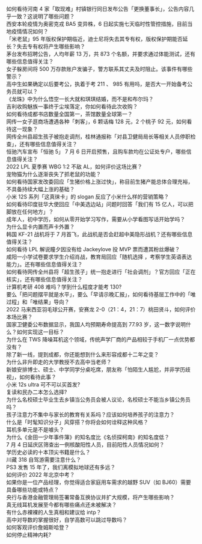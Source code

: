 如何看待河南 4 家「取现难」村镇银行同日发布公告「更换董事长」，公告内容几乎一致？这说明了哪些问题？  
西安本轮疫情为奥密克戎 BA5 变异株，6 日起实施七天临时性管控措施，目前当地疫情情况如何？  
「米老鼠」95 年版权保护期临近，迪士尼将失去其专有权，版权保护期能否延长？失去专有权将产生哪些影响？  
茅台发布招聘公告，人均年薪 13 万，共 873 个名额，并要求通过体能测试，还有哪些信息值得关注？  
女子躲房间将 500 万存款账户发骗子，警方联系其丈夫及时阻止。该事件有哪些警示？  
高中生如果确定以后要考公，执着于考 211 、 985 有用吗，是否大一开始备考公务员就可以？  
《龙珠》中为什么悟空一长大就和琪琪结婚，而不是和布尔玛？  
吉利收购魅族一事终于尘埃落定，你如何看待此次收购？  
如何看待成都书店数量全国第一，茶馆数量全球第一？  
网传一女子逛商场遭遇各种「刺客」，6 颗话梅 128 元，2 个桃子 92 元，如何看待这一现象？  
网传全州县超生孩子被抱走调剂，桂林通报称「对县卫健局局长等相关人员停职检查」，还有哪些信息值得关注？  
恒驰汽车宣布「恒驰 5」 7 月 6 日开启预售，且购车款均在公证处专户，哪些信息值得关注？  
2022 LPL 夏季赛 WBG 1:2 不敌 AL，如何评价这场比赛？  
宠物猫为什么逐渐丧失了抓老鼠的功能？  
如何看待国家发改委回应「生猪价格上涨过快」，称目前生猪产能总体合理充裕，不具备持续大幅上涨的基础？  
小米 12S 系列「这真徕卡」的 slogan 反应了小米什么样的营销策略？  
如何看待印度驻华大使回应「中美选边站」问题时回答「我们有 15 亿人，可以把脚放在任何地方」？  
成年人，初中学历，如何从零开始学习写作，需要从小学看图写话开始学吗？  
为什么显卡内置而声卡外置？  
韩国 KF-21 战机将于 7 月首飞，此战机是否会赶超中美隐形战机？还有哪些信息值得关注？  
如何看待 LPL 解说瞳夕因没有给 Jackeylove 投 MVP 票而遭其粉丝爆破？  
咸阳一小学试卷要求学生介绍肖战，教育局回应「随机选择 ，考察学生英语表达能力」。还有哪些信息值得关注？  
如何看待网传全州县将「超生孩子」统一抱走进行「社会调剂」？官方回应「正在核实」，还有哪些信息值得关注？  
计算机考研 408 难吗？学到什么程度才能考 130?  
要么「把问题摆平就是水平」，要么「早请示晚汇报」，如何看待基层工作中的「唯过程」和「唯结果」导向？  
2022 马来西亚羽毛球公开赛，安赛龙 2-0（21：4，21：7）桃田贤斗，如何评价本场比赛？  
国家卫健委公布数据显示，我国人均预期寿命提高到 77.93 岁，这一数字说明什么？如何实现这一目标？  
为什么在 TWS 降噪耳机这个领域，传统声学厂商的产品相较于手机厂一点优势都没有？  
除了新一线，提到成都，你还能想到什么来形容成都十二年之变？  
为什么非升即走的大学教授不去高中当老师？  
新娘安排博士、硕士、中学同学分桌吃席，朋友称「怕陌生人尴尬，并非学历歧视」，如何看待此事？  
小米 12s ultra 可不可以买首发?  
复读和民办二本怎么选择?  
为什么名校硕士毕业生去乡镇当公务员会被人议论，名校硕士不能当乡镇公务员吗？  
孩子注意力不集中与家长的教育有关系吗？应该如何培养孩子的注意力？  
什么是「时髦知识分子」风穿搭？你将会如何诠释这种风格？  
耳机多单元是不是噱头？  
为什么《金田一少年事件簿》的知名度比《名侦探柯南》的知名度低？  
7 月 4 日延庆区筛查出一例核酸阳性人员，目前阳性人员情况如何？  
学历史必读的十本顶尖书籍是什么？  
川藏 318 自驾游需要注意什么？  
PS3 发售 15 年了，我们离模拟地球还有多远？  
如何评价 2022 年北京中考？  
如果你是一位产品经理，你觉得适合家庭用车需求的越野 SUV（如 BJ60）需要具备哪些功能或特点？  
央行与香港金融管理局签署常备互换协议并扩大规模，将产生哪些影响？  
真无线耳机发展至今都有哪些痛点还未被解决？  
有什么赤裸裸的人生真相和建议给 intp？  
高中对导数的掌握很好，自学高数可以跳过导数吗？  
如何客观评价詹姆斯哈登？  
如何停止精神内耗?  
